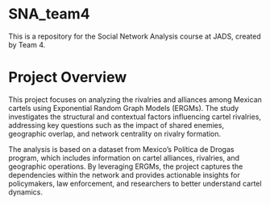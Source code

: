 # SNA_team4
This is a repository for the Social Network Analysis course at JADS, created by Team 4.

# Project Overview 
This project focuses on analyzing the rivalries and alliances among Mexican cartels using Exponential Random Graph Models (ERGMs). The study investigates the structural and contextual factors influencing cartel rivalries, addressing key questions such as the impact of shared enemies, geographic overlap, and network centrality on rivalry formation.

The analysis is based on a dataset from Mexico’s Política de Drogas program, which includes information on cartel alliances, rivalries, and geographic operations. By leveraging ERGMs, the project captures the dependencies within the network and provides actionable insights for policymakers, law enforcement, and researchers to better understand cartel dynamics.
